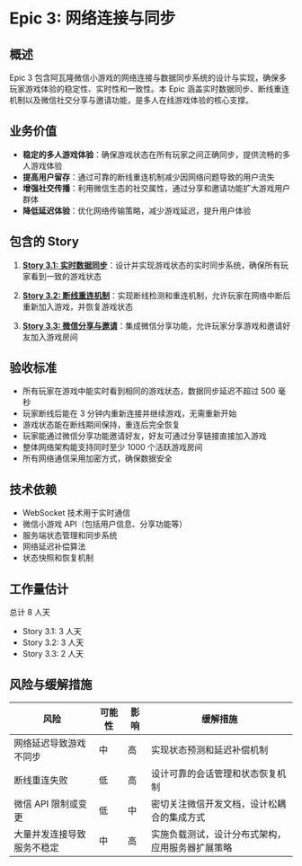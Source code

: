 # Epic 3: 网络连接与同步

## 概述

Epic 3 包含阿瓦隆微信小游戏的网络连接与数据同步系统的设计与实现，确保多玩家游戏体验的稳定性、实时性和一致性。本 Epic 涵盖实时数据同步、断线重连机制以及微信社交分享与邀请功能，是多人在线游戏体验的核心支撑。

## 业务价值

- **稳定的多人游戏体验**：确保游戏状态在所有玩家之间正确同步，提供流畅的多人游戏体验
- **提高用户留存**：通过可靠的断线重连机制减少因网络问题导致的用户流失
- **增强社交传播**：利用微信生态的社交属性，通过分享和邀请功能扩大游戏用户群体
- **降低延迟体验**：优化网络传输策略，减少游戏延迟，提升用户体验

## 包含的 Story

1. **[Story 3.1: 实时数据同步](./Story3.1_实时数据同步/README.md)**：设计并实现游戏状态的实时同步系统，确保所有玩家看到一致的游戏状态

2. **[Story 3.2: 断线重连机制](./Story3.2_断线重连机制/README.md)**：实现断线检测和重连机制，允许玩家在网络中断后重新加入游戏，并恢复游戏状态

3. **[Story 3.3: 微信分享与邀请](./Story3.3_微信分享与邀请/README.md)**：集成微信分享功能，允许玩家分享游戏和邀请好友加入游戏房间

## 验收标准

- 所有玩家在游戏中能实时看到相同的游戏状态，数据同步延迟不超过 500 毫秒
- 玩家断线后能在 3 分钟内重新连接并继续游戏，无需重新开始
- 游戏状态能在断线期间保持，重连后完全恢复
- 玩家能通过微信分享功能邀请好友，好友可通过分享链接直接加入游戏
- 整体网络架构能支持同时至少 1000 个活跃游戏房间
- 所有网络通信采用加密方式，确保数据安全

## 技术依赖

- WebSocket 技术用于实时通信
- 微信小游戏 API（包括用户信息、分享功能等）
- 服务端状态管理和同步系统
- 网络延迟补偿算法
- 状态快照和恢复机制

## 工作量估计

总计 8 人天

- Story 3.1: 3 人天
- Story 3.2: 3 人天
- Story 3.3: 2 人天

## 风险与缓解措施

| 风险                       | 可能性 | 影响 | 缓解措施                                         |
| -------------------------- | ------ | ---- | ------------------------------------------------ |
| 网络延迟导致游戏不同步     | 中     | 高   | 实现状态预测和延迟补偿机制                       |
| 断线重连失败               | 低     | 高   | 设计可靠的会话管理和状态恢复机制                 |
| 微信 API 限制或变更        | 低     | 中   | 密切关注微信开发文档，设计松耦合的集成方式       |
| 大量并发连接导致服务不稳定 | 中     | 高   | 实施负载测试，设计分布式架构，应用服务器扩展策略 |

